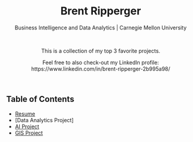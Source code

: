 <h1 align="center">Brent Ripperger</h1>
<p align="center">Business Intelligence and Data Analytics | Carnegie Mellon University</p>
<br>
<p align="center">This is a collection of my top 3 favorite projects.</p>
<p align="center">Feel free to also check-out my LinkedIn profile: https://www.linkedin.com/in/brent-ripperger-2b995a98/</p>
<br>


## Table of Contents
- [Resume](https://bmripper.github.io/General_Resume_2022_09.pdf)
- [Data Analytics Project]
- [AI Project](https://bmripper.github.io/bi_portfolio)
- [GIS Project](https://bmripper.github.io/Allegheny_PA_relationship_EP_SE_walk.pdf)

